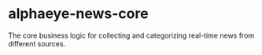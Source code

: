 # alphaeye-news-core
The core business logic for collecting and categorizing real-time news from different sources.  
